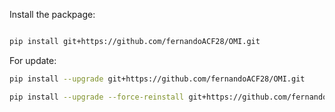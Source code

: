 Install the packpage:
```bash

pip install git+https://github.com/fernandoACF28/OMI.git

```

For update:
```bash
pip install --upgrade git+https://github.com/fernandoACF28/OMI.git

```


```bash 
pip install --upgrade --force-reinstall git+https://github.com/fernandoACF28/OMI.git
```
